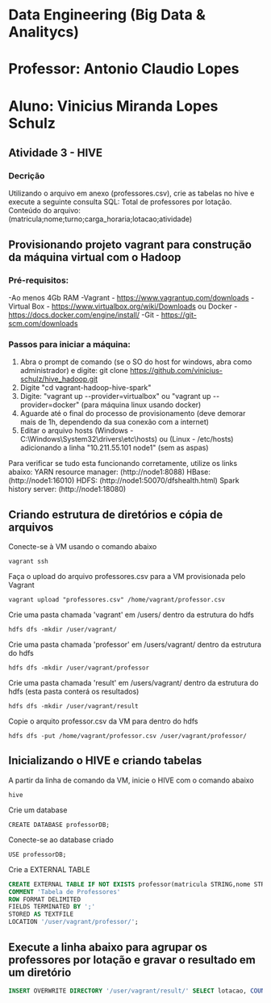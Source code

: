 # Data Engineering (Big Data & Analitycs)
# Professor: Antonio Claudio Lopes 
# Aluno: Vinicius Miranda Lopes Schulz

## Atividade 3 - HIVE
### Decrição
Utilizando o arquivo em anexo (professores.csv), crie as tabelas no hive e execute a seguinte consulta SQL: Total de professores por lotação. Conteúdo do arquivo: (matricula;nome;turno;carga_horaria;lotacao;atividade)

## Provisionando projeto vagrant para construção da máquina virtual com o Hadoop

### Pré-requisitos:

-Ao menos 4Gb RAM
-Vagrant - https://www.vagrantup.com/downloads 
-Virtual Box - https://www.virtualbox.org/wiki/Downloads ou Docker - https://docs.docker.com/engine/install/
-Git - https://git-scm.com/downloads

### Passos para iniciar a máquina:

1) Abra o prompt de comando (se o SO do host for windows, abra como administrador) e digite: git clone https://github.com/vinicius-schulz/hive_hadoop.git
2) Digite "cd vagrant-hadoop-hive-spark"
3) Digite: "vagrant up --provider=virtualbox" ou "vagrant up --provider=docker" (para máquina linux usando docker)
4) Aguarde até o final do processo de provisionamento (deve demorar mais de 1h, dependendo da sua conexão com a internet)
5) Editar o arquivo hosts (Windows - C:\Windows\System32\drivers\etc\hosts) ou (Linux - /etc/hosts) adicionando a linha "10.211.55.101 node1" (sem as aspas)

Para verificar se tudo esta funcionando corretamente, utilize os links abaixo:
YARN resource manager: (http://node1:8088)
HBase: (http://node1:16010)
HDFS: (http://node1:50070/dfshealth.html)
Spark history server: (http://node1:18080)

## Criando estrutura de diretórios e cópia de arquivos

Conecte-se à VM usando o comando abaixo

`vagrant ssh`

Faça o upload do arquivo professores.csv para a VM provisionada pelo Vagrant

`vagrant upload "professores.csv" /home/vagrant/professor.csv`

Crie uma pasta chamada 'vagrant' em /users/ dentro da estrutura do hdfs

`hdfs dfs -mkdir /user/vagrant/`

Crie uma pasta chamada 'professor' em /users/vagrant/ dentro da estrutura do hdfs

`hdfs dfs -mkdir /user/vagrant/professor`

Crie uma pasta chamada 'result' em /users/vagrant/ dentro da estrutura do hdfs (esta pasta conterá os resultados)

`hdfs dfs -mkdir /user/vagrant/result`

Copie o arquito professor.csv da VM para dentro do hdfs

`hdfs dfs -put /home/vagrant/professor.csv /user/vagrant/professor/`

## Inicializando o HIVE e criando tabelas

A partir da linha de comando da VM, inicie o HIVE com o comando abaixo

`hive`

Crie um database

`CREATE DATABASE professorDB;`

Conecte-se ao database criado

`USE professorDB;`

Crie a EXTERNAL TABLE 

```sql
CREATE EXTERNAL TABLE IF NOT EXISTS professor(matricula STRING,nome STRING,turno STRING,carga_horaria STRING,lotacao STRING,atividade STRING)
COMMENT 'Tabela de Professores'
ROW FORMAT DELIMITED
FIELDS TERMINATED BY ';'
STORED AS TEXTFILE
LOCATION '/user/vagrant/professor/';
```

## Execute a linha abaixo para agrupar os professores por lotação e gravar o resultado em um diretório

```sql
INSERT OVERWRITE DIRECTORY '/user/vagrant/result/' SELECT lotacao, COUNT(*) FROM professor GROUP BY lotacao;
```
